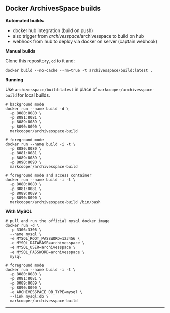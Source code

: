 Docker ArchivesSpace builds
---------------------------

**Automated builds**

- docker hub integration (build on push)
- also trigger from _archivesspace_/archivesspace to build on hub
- webhook from hub to deploy via docker on server (captain webhook)

**Manual builds**

Clone this repository, `cd` to it and:

```
docker build --no-cache --rm=true -t archivesspace/build:latest . 
```

**Running**

Use `archivesspace/build:latest` in place of `markcooper/archivesspace-build` for local builds.

```
# background mode
docker run --name build -d \
  -p 8080:8080 \
  -p 8081:8081 \
  -p 8089:8089 \
  -p 8090:8090 \
  markcooper/archivesspace-build

# foreground mode
docker run --name build -i -t \
  -p 8080:8080 \
  -p 8081:8081 \
  -p 8089:8089 \
  -p 8090:8090 \
  markcooper/archivesspace-build

# foreground mode and access container
docker run --name build -i -t \
  -p 8080:8080 \
  -p 8081:8081 \
  -p 8089:8089 \
  -p 8090:8090 \
  markcooper/archivesspace-build /bin/bash
```

**With MySQL**

```
# pull and run the official mysql docker image
docker run -d \
  -p 3306:3306 \
  --name mysql \
  -e MYSQL_ROOT_PASSWORD=123456 \
  -e MYSQL_DATABASE=archivesspace \
  -e MYSQL_USER=archivesspace \
  -e MYSQL_PASSWORD=archivesspace \
  mysql

# foreground mode
docker run --name build -i -t \
  -p 8080:8080 \
  -p 8081:8081 \
  -p 8089:8089 \
  -p 8090:8090 \
  -e ARCHIVESSPACE_DB_TYPE=mysql \
  --link mysql:db \
  markcooper/archivesspace-build
```

---